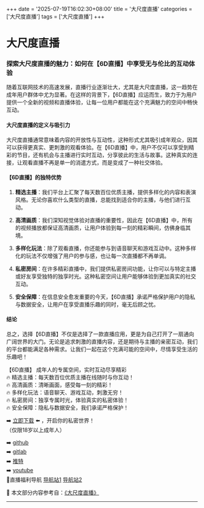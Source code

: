 +++
date = '2025-07-19T16:02:30+08:00'
title = '大尺度直播'
categories = ['大尺度直播']
tags = ['大尺度直播']
+++

# 大尺度直播

### 探索大尺度直播的魅力：如何在【6D直播】中享受无与伦比的互动体验

随着互联网技术的高速发展，直播行业逐渐壮大，尤其是大尺度直播，这一趋势在成年用户群体中尤为显著。在这样的背景下，【6D直播】应运而生，致力于为用户提供一个全新的视频和直播体验，让每一位用户都能在这个充满魅力的空间中畅快互动。

#### 大尺度直播的定义与吸引力

大尺度直播通常意味着内容的开放性与互动性，这种形式尤其吸引成年观众，因其可以获得更真实、更刺激的观看体验。在【6D直播】中，用户不仅可以享受到精彩的节目，还有机会与主播进行实时互动，分享彼此的生活与故事。这种真实的连接，让观看直播不再是单一的消遣方式，而是变成了一种社交体验。

#### 【6D直播】的独特优势

1. **精选主播**：我们平台上汇聚了每天数百位优质主播，提供多样化的内容和表演风格。无论你喜欢什么类型的直播，总能找到适合你的主播，与他们进行互动。

2. **高清画质**：我们深知视觉体验对直播的重要性，因此在【6D直播】中，所有的视频播放都保证高清画质，让用户体验到每一刻的精彩瞬间，仿佛身临其境。

3. **多样化玩法**：除了观看直播，你还能参与到语音聊天和游戏互动中。这种多样化的玩法不仅增强了用户的参与感，也让每一次直播都不再单调。

4. **私密房间**：在许多精彩直播中，我们提供私密房间功能，让你可以与特定主播或好友享受独特的独享时光。这种私密空间让用户能够体验到更加真实的社交互动。

5. **安全保障**：在信息安全愈发重要的今天，【6D直播】承诺严格保护用户的隐私与数据安全，让用户在享受直播乐趣的同时，毫无后顾之忧。

#### 结论

总之，选择【6D直播】不仅是选择了一款直播应用，更是为自己打开了一扇通向广阔世界的大门。无论是追求刺激的直播内容，还是期待与主播的亲密互动，我们的平台都能满足各种需求。让我们一起在这个充满可能的空间中，尽情享受生活的乐趣吧！

【6D直播】
成年人的专属空间，实时互动尽享精彩  
🔥 精选主播：每天数百位优质主播在线随时与你互动！  
🔥 高清画质：清晰画面，感受每一刻的精彩！  
🔥 多样化玩法：语音聊天、游戏互动，刺激无穷！  
🔥 私密房间：独享专属时光，体验真实的私密体验！  
🔥 安全保障：隐私与数据安全，我们承诺严格保护！  

➡️ [立即下载](https://down123.s3.ap-east-1.amazonaws.com/down/down.html?channelCode=blog) ⬅️ ，开启你的私密世界！  
（仅限18岁以上成年人）  

➡️ [github](https://aldult-live.github.io/)  
➡️ [gitlab](https://seo-09598d.gitlab.io/)  
➡️ [推特](https://x.com/wegame33)  
➡️ [youtube](https://www.youtube.com/@6Dlive)  
🔞直播福利导航 [导航站1](https://webstack-86085a.gitlab.io/) [导航站2](https://onlygit123-2.github.io/)


📘 本文部分内容参考自：[《大尺度直播》](https://github.com/18movv/18mo)

---
